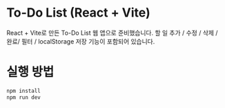# To-Do List (React + Vite)

React + Vite로 만든 To-Do List 웹 앱으로 준비했습니다.
할 일 추가 / 수정 / 삭제 / 완료/ 필터 / localStorage 저장 기능이 포함되어 있습니다.

# 실행 방법
```bash
npm install
npm run dev
